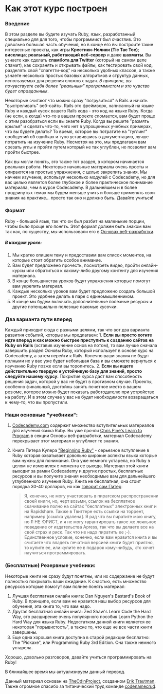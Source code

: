 # Как этот курс построен

### Введение

В этом разделе вы будете изучать Ruby, язык, разработанный специально для для того, чтобы программист был счастлив. Это довольно большая часть обучения, но в конце его вы построите такие интересные проекты, как игры **Крестики-Нолики (Tic Tac Toe)**; **виселица**; **реальный, работающий веб-сервер** и даже **шахматы**.
Вы узнаете как сделать **спамбота для Twitter** (который на самом деле спамит), как сохранять и открывать файлы, как тестировать свой код, разделять свой "спагетти-код" на несколько удобных классов, а также узнаете несколько простых базовых алгоритмов и структур данных, используемых для решения сложных задач. _В принципе, вы почувствуете себя более "реальным" программистом и это чувство будет оправданным_.

Некоторые считают что можно сразу "погрузиться" в Rails и начать "выстреливать" веб-сайты. Rails это фреймворк, написанный на языке Ruby и каждый кусок вашего Rails кода - это код на языке Ruby. Когда (не если, а когда) что-то в вашем проекте сломается, вам будет проще с этим разобраться если вы знаете Ruby. Когда вы решите "размять крылья" и сделать что-то, чего нет в упрощенных учебных примерах, что вы будете делать? То время, которое вы потратите на "гуглинг" сообщений об ошибках и тупо уставившись в документацию, лучше потратить на изучение Ruby. Несмотря на это, мы предлагаем вам срезать углы и пройти путем который не так углублен, но позволит вам пройти быстрее.

Как вы могли понять, это также тот раздел, в котором начинается реальная работа. Некоторые начальные материалы очень просты и опираются на простые упражнения, с целью закрепить знания. Мы начнем изучение, используя несколько модулей с Codecademy, но для вас целью является более глубокое и более практическое понимание материала, чем в курсе Codecademy. В дальнейшем и в более продвинутых темах мы будем меньше учить и больше применять свои знания на практике… просто так оно и должно быть. Давайте учиться!

### Формат

Ruby - большой язык, так что он был разбит на маленькие порции, чтобы было проще его понять. Этот формат должен быть знаком вам так как, по существу, мы использовали его в [Основах веб-разработки](/basics-of-web-development).

##### В каждом уроке:

1.  Мы кратко опишем тему и предоставим вам список моментов, на которые стоит обратить особое внимание.
2.  Вам будет предложено прочесть, посмотреть видео, пройти онлайн-курсы или обратиться к какому-либо другому контенту для изучения материала.
3.  В конце большинства уроков будут упражнения которые помогут вам укрепить материал.
4.  Каждые несколько уроков вам будет предложено создать большой проект. Это удобнее делать в паре с единомышленником.
5.  В конце мы будем включать дополнительные полезные ресурсы и другие потенциально полезные лакомые кусочки.

### Два варианта пути вперед

Каждый приходит сюда с разными целями, так что вот два варианта развития событий, которые мы предлагаем: 1. **Если вы просто хотите идти вперед и как можно быстрее приступить к созданию сайтов на Ruby on Rails** (оставив изучение основ на потом), то вам лучше сначала завершить раздел Основы Ruby, который использует в основе курс на Codecademy, а затем перейти к Rails. Конечно ваши знания не будут полными но у вас уже будет небольшая база и вы сможете вернуться к изучению Ruby позже если вы торопитесь. 2. **Если вы ищете действительно твердую и устойчивую базу для знаний, просто следуйте нашему курсу**. Покрытие курса даст вам способность решения задач, которой у вас не будет в противном случае. Проекты, особенно финальный, достойны занять почетное место в вашем резюме, которое можно будет показать работодателю при устройстве на работу. И в этом случае у вас не будет необходимости возвращаться к чему-то, что вы пропустили.

### Наши основные "учебники":

1. [Codecademy.com](http://www.codecademy.com/tracks/ruby) содержит множество вступительных материалов для изучения языка Ruby. Вы уже прочли [Chris Pine's Learn to Program](http://www.shokhirev.com/mikhail/ruby/ltp/title.html) в секции Основы веб-разработки, материал Codecademy перекрывает этот материал и углубляет те знания.

2. Книга Питера Купера ["Beginning Ruby"](https://www.ozon.ru/product/157499740) - серьезное вступление в Ruby которая охватывает довольно широкие аспекты языка которые вам нужны для понимания. Она уже немного устарела, но Ruby в целом не изменился с момента ее выхода. Материал этой книги выходит за рамки Codecademy и других простых, бесплатных ресурсов и вы получите знания необходимые вам для дальнейшего углубленного изучения Ruby. Книга не бесплатная, она стоит порядка 30-40 долларов, но как [говорит сам Питер](https://www.ozon.ru/product/157499740):
   > Я, конечно, не могу участвовать в пиратском распространении своей книги, но, черт возьми, ссылок на бесплатное скачивание полно на сайтах "бесплатных" электронных книг и на Rapidshare. Также в Твиттере есть ссылки на торрент, например [ссылка удалена]. Я рад что вы пиратите мою книгу, но Я НЕ ЮРИСТ, и я не могу гарантировать такое же лояльное поведение от издательства Apress, так что вы делаете все на свой страх и риск. Так что не надо пиратить ее ;-). Единственное условие, конечно, если вам нравится книга и вы считаете что владеть печатной версией книги будет приятно, то купите ее, или купите ее в подарок кому-нибудь, кто хочет научиться программировать.

### (Бесплатные) Резервные учебники:

Некоторые книги не сразу будут понятны, или их содержание не будут полностью покрывать ваши ожидание. К счастью, есть множество ресурсов которые помогут вам полнее понять материал:

1.  Лучшая бесплатная онлайн книга: Dan Nguyen's Bastard's Book of Ruby. В принципе, если вам не нравится наш выбор ресурсов для обучения, эта книга то, что вам надо.
2.  Другая бесплатная онлайн книга: Zed Shaw's Learn Code the Hard Way, это расширение очень популярного пособия Learn Python the Hard Way для языка Ruby. Недостатком данной книги является ее некоторая "порывистость", а также то, что еще не все части книги завершены.
3.  Еще одна хорошая книга доступна в старой редакции бесплатно: The "Pickaxe", или Programming Ruby 3rd Edition. Она также немного устарела.

Хорошо, довольно разговоров, давайте учиться программировать на Ruby!

В ближайшее время мы актуализируем данный перевод.

<p class="source">Данный материал основан на <a href="https://github.com/TheOdinProject">TheOdinProject</a>, созданном <a href="https://github.com/eriktrautman">Erik Trautman</a>. Также огромное спасибо за титанический труд команде <a href="https://github.com/codenamecrud/curriculum">codenamecrud</a>.</p>